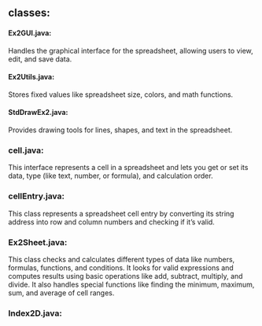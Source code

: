 ## classes:
#### Ex2GUI.java:
Handles the graphical interface for the spreadsheet, allowing users to view, edit, and save data.
#### Ex2Utils.java:
Stores fixed values like spreadsheet size, colors, and math functions.
#### StdDrawEx2.java:
Provides drawing tools for lines, shapes, and text in the spreadsheet.
### cell.java:
This interface represents a cell in a spreadsheet and lets you get or set its data, type (like text, number, or formula), and calculation order.
### cellEntry.java:
This class represents a spreadsheet cell entry by converting its string address into row and column numbers and checking if it’s valid.
### Ex2Sheet.java:
This class checks and calculates different types of data like numbers, formulas, functions, and conditions.
It looks for valid expressions and computes results using basic operations like add, subtract, multiply, and divide.
It also handles special functions like finding the minimum, maximum, sum, and average of cell ranges.
### Index2D.java:
